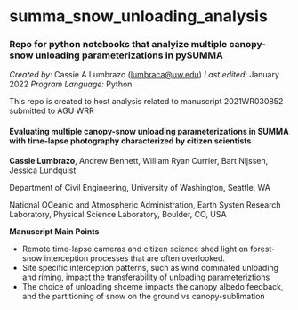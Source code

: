 # summa_snow_unloading_analysis
### Repo for python notebooks that analyize multiple canopy-snow unloading parameterizations in pySUMMA

*Created by:* Cassie A Lumbrazo (lumbraca@uw.edu)
*Last edited:* January 2022
*Program Language:* Python

This repo is created to host analysis related to manuscript 2021WR030852 submitted to AGU WRR

#### Evaluating multiple canopy-snow unloading parameterizations in SUMMA with time-lapse photography characterized by citizen scientists 
**Cassie Lumbrazo**, Andrew Bennett, William Ryan Currier, Bart Nijssen, Jessica Lundquist 

Department of Civil Engineering, University of Washington, Seattle, WA

National OCeanic and Atmospheric Administration, Earth Systen Research Laboratory, Physical Science Laboratory, Boulder, CO, USA


**Manuscript Main Points**
* Remote time-lapse cameras and citizen science shed light on forest-snow interception processes that are often overlooked.
* Site specific interception patterns, such as wind dominated unloading and riming, impact the transferability of unloading parameteriztions 
* The choice of unloading shceme impacts the canopy albedo feedback, and the partitioning of snow on the ground vs canopy-sublimation


